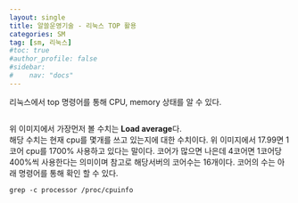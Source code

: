 ```yaml
---
layout: single
title: 알쓸운영기술 - 리눅스 TOP 활용
categories: SM
tag: [sm, 리눅스]
#toc: true
#author_profile: false
#sidebar:
#    nav: "docs"
---
```


리눅스에서 top 명령어를 통해 CPU, memory 상태를 알 수 있다.  

<img src="/images/sm/img.png" alt=""/>  

위 이미지에서 가장먼저 볼 수치는 **Load average**다.  
<img src="/images/sm/img_1.png" alt=""/>    
해당 수치는 현재 cpu를 몇개를 쓰고 있는지에 대한 수치이다. 위 이미지에서 17.99면 1코어 cpu를 1700% 사용하고 있다는 말이다.
코어가 많으면 나은데 4코어면 1코어당 400%씩 사용한다는 의미이며 참고로 해당서버의 코어수는 16개이다. 
코어의 수는 아래 명령어를 통해 확인 할 수 있다.  
```shell
grep -c processor /proc/cpuinfo
```

